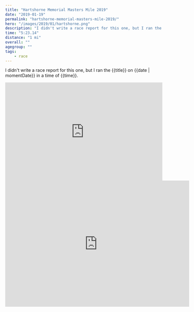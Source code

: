 ```yaml
---
title: "Hartshorne Memorial Masters Mile 2019"
date: "2019-01-19"
permalink: "hartshorne-memorial-masters-mile-2019/"
hero: "/images/2019/01/hartshorne.png"
description: "I didn't write a race report for this one, but I ran the {{title}} on {{date | momentDate}} in a time of {{time}}."
time: "5:23.14"
distance: "1 mi"
overall: ""
agegroup: ""
tags:
    - race
---
```


I didn't write a race report for this one, but I ran the {{title}} on {{date | momentDate}} in a time of {{time}}.

<iframe width="100%" height="315" src="https://www.youtube.com/embed/eOhzkC9ptxU" frameborder="0" allow="accelerometer; autoplay; encrypted-media; gyroscope; picture-in-picture" allowfullscreen></iframe>

<iframe height='405' width='590' frameborder='0' allowtransparency='true' scrolling='no' src='https://www.strava.com/activities/2090024714/embed/bd2c0950b77b8871c932df8ca802bd53f0251276'></iframe>